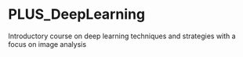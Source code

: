 # PLUS_DeepLearning
Introductory course on deep learning techniques and strategies with a focus on image analysis
